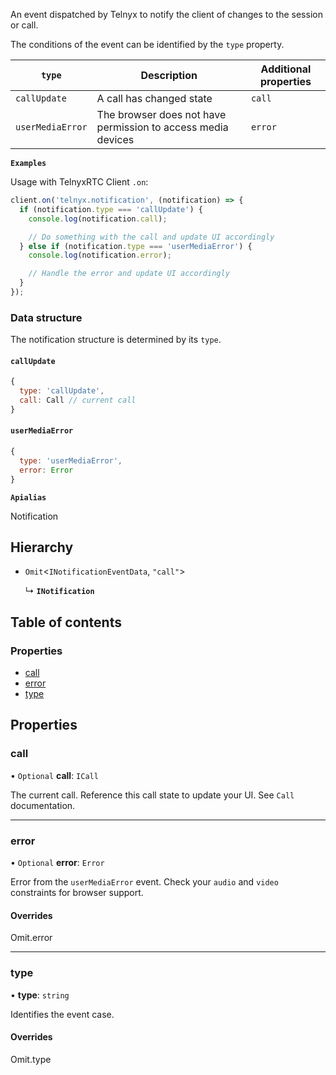 An event dispatched by Telnyx to notify the client of changes to the session or call.

The conditions of the event can be identified by the `type` property.

| `type` | Description | Additional properties |
|---|---|---|
| `callUpdate` | A call has changed state | `call` |
| `userMediaError` | The browser does not have permission to access media devices | `error` |

**`Examples`**

Usage with TelnyxRTC Client `.on`:
```js
client.on('telnyx.notification', (notification) => {
  if (notification.type === 'callUpdate') {
    console.log(notification.call);

    // Do something with the call and update UI accordingly
  } else if (notification.type === 'userMediaError') {
    console.log(notification.error);

    // Handle the error and update UI accordingly
  }
});
```

### Data structure

The notification structure is determined by its `type`.

#### `callUpdate`

```js
{
  type: 'callUpdate',
  call: Call // current call
}
```

#### `userMediaError`

```js
{
  type: 'userMediaError',
  error: Error
}
```

**`Apialias`**

Notification

## Hierarchy

- `Omit`\<`INotificationEventData`, ``"call"``\>

  ↳ **`INotification`**

## Table of contents

### Properties

- [call](/docs/voice/webrtc/js-sdk/interfaces/INotification.md#call)
- [error](/docs/voice/webrtc/js-sdk/interfaces/INotification.md#error)
- [type](/docs/voice/webrtc/js-sdk/interfaces/INotification.md#type)

## Properties

### call

• `Optional` **call**: `ICall`

The current call. Reference this call state to update your UI.
See `Call` documentation.

___

### error

• `Optional` **error**: `Error`

Error from the `userMediaError` event.
Check your `audio` and `video` constraints for browser support.

#### Overrides

Omit.error

___

### type

• **type**: `string`

Identifies the event case.

#### Overrides

Omit.type
